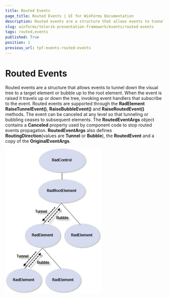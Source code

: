 ```yaml
---
title: Routed Events
page_title: Routed Events | UI for WinForms Documentation
description: Routed events are a structure that allows events to tunnel down the visual tree to a target element or bubble up to the root element.
slug: winforms/telerik-presentation-framework/events/routed-events
tags: routed,events
published: True
position: 1
previous_url: tpf-events-routed-events
---
```


# Routed Events

Routed events are a structure that allows events to tunnel down the visual tree to a target element or bubble up to the root element. When the event is raised it travels up or down the tree, invoking event handlers that subscribe to the event. Routed events are supported through the __RadElement__ __RaiseTunnelEvent()__, __RaiseBubbleEvent()__ and __RaiseRoutedEvent()__ methods. The event can be canceled at any level so that tunneling or bubbling ceases to subsequent elements. The __RoutedEventArgs__ object contains a __Canceled__ property used by component code to stop routed events propagation. __RoutedEventArgs__ also defines __RoutingDirection__(values are __Tunnel__ or __Bubble__), the __RoutedEvent__ and a copy of the __OriginalEventArgs__.

![](images/tunnelbubble.png)


